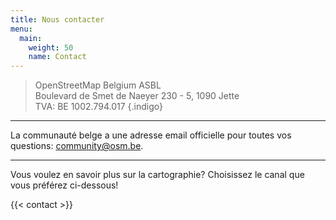 ```yaml
---
title: Nous contacter
menu:
  main:
    weight: 50
    name: Contact
---
```



> OpenStreetMap Belgium ASBL  
> Boulevard de Smet de Naeyer 230 - 5, 1090 Jette  
> TVA: BE 1002.794.017
{.indigo}

---

La communauté belge a une adresse email officielle pour toutes vos questions: <community@osm.be>.

---

Vous voulez en savoir plus sur la cartographie? Choisissez le canal que vous préférez ci-dessous!

{{< contact >}}
